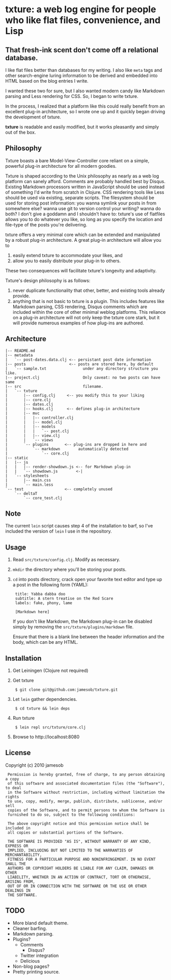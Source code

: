 # txture: a web log engine for people who like flat files, convenience, and Lisp

## That fresh-ink scent don't come off a relational database.

I like flat files better than databases for my writing. I also like
``meta`` tags and other search-engine luring information to be derived and
embedded into HTML based on the blog entries I write.

I wanted these two for sure, but I also wanted modern candy like Markdown
parsing and Less rendering for CSS. So, I began to write txture.

In the process, I realized that a platform like this could really benefit from
an excellent plug-in architecture, so I wrote one up and it quickly began
driving the development of txture.

**txture** is readable and easily modified, but it works pleasantly and simply
out of the box.

## Philosophy

Txture boasts a bare Model-View-Controller core reliant on a simple, powerful
plug-in architecture for all modern goodies.

Txture is shaped according to the Unix philosophy as nearly as a web log
platform can sanely afford. Comments are probably handled best by Disqus.
Existing Markdown processors written in JavaScript should be used instead of
something I'd write from scratch in Clojure. CSS rendering tools like Less
should be used via existing, separate scripts. The filesystem should be used for
storing post information: you wanna symlink your posts in from somewhere else?
wanna use git to version control your writing? wanna do both? I don't give a
goddamn and I shouldn't have to: txture's use of flatfiles allows you to do
whatever you like, so long as you specify the location and file-type of the
posts you're delivering.

txture offers a very minimal core which can be extended and manipulated by a
robust plug-in architecture. A great plug-in architecture will allow you to 

  1. easily extend txture to accommodate your likes, and
  2. allow you to easily distribute your plug-in to others.

These two consequences will facilitate txture's longevity and adaptivity.

Txture's design philosophy is as follows:

  1. never duplicate functionality that other, better, and existing tools
     already provide. 
  2. anything that is not basic to txture is a plugin. This includes features
     like Markdown parsing, CSS rendering, Disqus comments which are included
     within the core of other minimal weblog platforms. This reliance on a
     plug-in architecture will not only keep the txture core stark, but it
     will provide numerous examples of how plug-ins are authored.

## Architecture

    |-- README.md
    |-- metadata
    |   `-- post-dates.data.clj <-- persistant post date information
    |-- posts                   <-- posts are stored here, by default
    |   `-- sample.txt                under any directory structure you like.
    |-- project.clj                   Only caveat: no two posts can have same
    |-- src                           filename.
    |   `-- txture
    |       |-- config.clj     <-- you modify this to your liking
    |       |-- core.clj
    |       |-- dates.clj
    |       |-- hooks.clj      <-- defines plug-in architecture
    |       |-- mvc
    |       |   |-- controller.clj
    |       |   |-- model.clj
    |       |   |-- models
    |       |   |   `-- post.clj
    |       |   |-- view.clj
    |       |   `-- views
    |       `-- plugins       <-- plug-ins are dropped in here and 
    |           `-- markdown        automatically detected 
    |               `-- core.clj
    |-- static  
    |   |-- js
    |   |   |-- render-showdown.js <-- for Markdown plug-in
    |   |   `-- showdown.js        <-|
    |   `-- stylesheets
    |       |-- main.css
    |       `-- main.less
    `-- test                  <-- completely unused
        `-- deltaT
            `-- core_test.clj

## Note

The current `lein` script causes step 4 of the installation to barf, so I've
included the version of `lein` I use in the repository.

## Usage

1. Read `src/txture/config.clj`. Modify as necessary.
2. `mkdir` the directory where you'll be storing your posts.
3. `cd` into posts directory, crack open your favorite text editor and type up a post 
   in the following form (YAML):

        title: Yabba dabba doo
        subtitle: A stern treatise on the Red Scare
        labels: fake, phony, lame

        [Markdown here]
   
   If you don't like Markdown, the Markdown plug-in can be disabled simply by
   removing the `src/txture/plugins/markdown` file.

   Ensure that there is a blank line between the header information and the
   body, which can be any HTML.

## Installation

1. Get Leiningen (Clojure not required)
2. Get txture

        $ git clone git@github.com:jamesob/txture.git

3. Let ``lein`` gather dependencies.

        $ cd txture && lein deps

4. Run txture

        $ lein repl src/txture/core.clj

5. Browse to http://localhost:8080 

## License

Copyright (c) 2010 jamesob

     Permission is hereby granted, free of charge, to any person obtaining a copy
     of this software and associated documentation files (the "Software"), to deal
     in the Software without restriction, including without limitation the rights
     to use, copy, modify, merge, publish, distribute, sublicense, and/or sell
     copies of the Software, and to permit persons to whom the Software is
     furnished to do so, subject to the following conditions:

     The above copyright notice and this permission notice shall be included in
     all copies or substantial portions of the Software.

     THE SOFTWARE IS PROVIDED "AS IS", WITHOUT WARRANTY OF ANY KIND, EXPRESS OR
     IMPLIED, INCLUDING BUT NOT LIMITED TO THE WARRANTIES OF MERCHANTABILITY,
     FITNESS FOR A PARTICULAR PURPOSE AND NONINFRINGEMENT. IN NO EVENT SHALL THE
     AUTHORS OR COPYRIGHT HOLDERS BE LIABLE FOR ANY CLAIM, DAMAGES OR OTHER
     LIABILITY, WHETHER IN AN ACTION OF CONTRACT, TORT OR OTHERWISE, ARISING FROM,
     OUT OF OR IN CONNECTION WITH THE SOFTWARE OR THE USE OR OTHER DEALINGS IN
     THE SOFTWARE.

## TODO

  * More bland default theme.
  * Cleaner barfing.
  * Markdown parsing.
  * Plugins?
    * Comments
      * Disqus?
    * Twitter integration
    * Delicious
  * Non-blog pages?
  * Pretty printing source.

